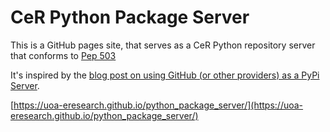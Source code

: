 # CeR Python Package Server

This is a GitHub pages site, that serves as a CeR Python repository server that conforms to [Pep 503](https://www.python.org/dev/peps/pep-0503/)

It's inspired by the [blog post on using GitHub (or other providers) as a PyPi Server](https://medium.freecodecamp.org/how-to-use-github-as-a-pypi-server-1c3b0d07db2).

[https://uoa-eresearch.github.io/python_package_server/](https://uoa-eresearch.github.io/python_package_server/)

